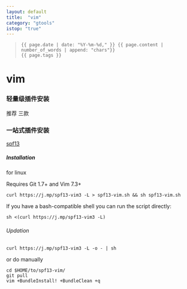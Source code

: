 ```yaml
---
layout: default
title:  "vim"
category: "gtools"
istop: "true"
---
```

>     {{ page.date | date: "%Y-%m-%d," }} {{ page.content | number_of_words | append: "chars"}}
>     {{ page.tags }}

# vim

### 轻量级插件安装
推荐 三款

### 一站式插件安装 

[spf13](https://github.com/spf13/spf13-vim)

##### Installation

for linux 

Requires Git 1.7+ and Vim 7.3+

    curl https://j.mp/spf13-vim3 -L > spf13-vim.sh && sh spf13-vim.sh
 
If you have a bash-compatible shell you can run the script directly:

    sh <(curl https://j.mp/spf13-vim3 -L)
    
###### Updation

    curl https://j.mp/spf13-vim3 -L -o - | sh

or do manually

    cd $HOME/to/spf13-vim/
    git pull
    vim +BundleInstall! +BundleClean +q
